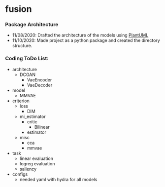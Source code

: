 # fusion

### Package Architecture

- 11/08/2020: Drafted the architecture of the models using [PlantUML](https://plantuml.com/)
- 11/10/2020: Made project as a python package and created the directory structure.


### Coding ToDo List:
- architecture
  - DCGAN
    - VaeEncoder
    - VaeDecoder
- model
  - MMVAE
- criterion
  - loss
    - DIM
  - mi_estimator
    - critic
      - Bilinear
    - estimator
  - misc
    - cca
    - mmvae
- task
  - linear evaluation
  - logreg evaluation
  - saliency
- configs
  - needed yaml with hydra for all models
